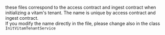 these files correspond to the access contract and ingest contract when initializing a vitam's tenant.
The name is unique by access contract and ingest contract.
<br>
If you modify the name directly in the file, please change also in the class `InitVitamTenantService`
